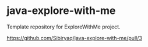 # java-explore-with-me
Template repository for ExploreWithMe project.

https://github.com/Sibiryaq/java-explore-with-me/pull/3